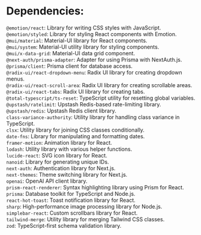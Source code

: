 # Dependencies:
`@emotion/react`: Library for writing CSS styles with JavaScript.  
`@emotion/styled`: Library for styling React components with Emotion.  
`@mui/material`: Material-UI library for React components.  
`@mui/system`: Material-UI utility library for styling components.  
`@mui/x-data-grid`: Material-UI data grid component.  
`@next-auth/prisma-adapter`: Adapter for using Prisma with NextAuth.js.  
`@prisma/client`: Prisma client for database access.  
`@radix-ui/react-dropdown-menu`: Radix UI library for creating dropdown menus.  
`@radix-ui/react-scroll-area`: Radix UI library for creating scrollable areas.  
`@radix-ui/react-tabs`: Radix UI library for creating tabs.  
`@total-typescript/ts-reset`: TypeScript utility for resetting global variables.  
`@upstash/ratelimit`: Upstash Redis-based rate-limiting library.  
`@upstash/redis`: Upstash Redis client library.  
`class-variance-authority`: Utility library for handling class variance in TypeScript.  
`clsx`: Utility library for joining CSS classes conditionally.  
`date-fns`: Library for manipulating and formatting dates.  
`framer-motion`: Animation library for React.  
`lodash`: Utility library with various helper functions.  
`lucide-react`: SVG icon library for React.  
`nanoid`: Library for generating unique IDs.  
`next-auth`: Authentication library for Next.js.  
`next-themes`: Theme switching library for Next.js.  
`openai`: OpenAI API client library.  
`prism-react-renderer`: Syntax highlighting library using Prism for React.  
`prisma`: Database toolkit for TypeScript and Node.js.  
`react-hot-toast`: Toast notification library for React.  
`sharp`: High-performance image processing library for Node.js.  
`simplebar-react`: Custom scrollbars library for React.  
`tailwind-merge`: Utility library for merging Tailwind CSS classes.  
`zod`: TypeScript-first schema validation library.